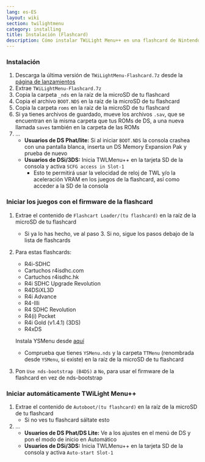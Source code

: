 ```yaml
---
lang: es-ES
layout: wiki
section: twilightmenu
category: installing
title: Instalación (Flashcard)
description: Cómo instalar TWiLight Menu++ en una flashcard de Nintendo DS
---
```


### Instalación
1. Descarga la última versión de `TWiLightMenu-Flashcard.7z` desde la [página de lanzamientos](https://github.com/DS-Homebrew/TWiLightMenu/releases)
1. Extrae `TWiLightMenu-Flashcard.7z`
1. Copia la carpeta `_nds` en la raíz de la microSD de tu flashcard
1. Copia el archivo `BOOT.NDS` en la raíz de la microSD de tu flashcard
1. Copia la carpeta `roms` en la raíz de la microSD de tu flashcard
1. Si ya tienes archivos de guardado, mueve los archivos `.sav`, que se encuentran en la misma carpeta que tus ROMs de DS, a una nueva llamada `saves` también en la carpeta de las ROMs
1. ...
   - **Usuarios de DS Phat/lite:** Si al iniciar `BOOT.NDS` la consola crashea con una pantalla blanca, inserta un DS Memory Expansion Pak y prueba de nuevo
   - **Usuarios de DSi/3DS:** Inicia TWLMenu++ en la tarjeta SD de la consola y activa `SCFG access in Slot-1`
      - Esto te permitirá usar la velocidad de reloj de TWL y/o la aceleración VRAM en los juegos de la flashcard, así como acceder a la SD de la consola

### Iniciar los juegos con el firmware de la flashcard
1. Extrae el contenido de `Flashcart Loader/(tu flashcard)` en la raíz de la microSD de tu flashcard
   - Si ya lo has hecho, ve al paso 3. Si no, sigue los pasos debajo de la lista de flashcards

1. Para estas flashcards:
   - R4i-SDHC
   - Cartuchos r4isdhc.com
   - Cartuchos r4isdhc.hk
   - R4i SDHC Upgrade Revolution
   - R4DSiXL3D
   - R4i Advance
   - R4-IIIi
   - R4 SDHC Revolution
   - R4(i) Pocket
   - R4i Gold (v1.4.1) (3DS)
   - R4xDS

   Instala YSMenu desde [aquí](https://gbatemp.net/threads/retrogamefan-updates-releases.267243/)
      - Comprueba que tienes `YSMenu.nds` y la carpeta `TTMenu` (renombrada desde `YSMenu`, si existe) en la raíz de la microSD de tu flashcard
1. Pon `Use nds-bootstrap (B4DS)` a `No`, para usar el firmware de la flashcard en vez de nds-bootstrap

### Iniciar automáticamente TWiLight Menu++
1. Extrae el contenido de `Autoboot/(tu flashcard)` en la raíz de la microSD de tu flashcard
   - Si no ves tu flashcard sáltate esto
1. ...
   - **Usuarios de DS Phat/DS Lite:** Ve a los ajustes en el menú de DS y pon el modo de inicio en Automático
   - **Usuarios de DSi/3DS:** Inicia TWLMenu++ en la tarjeta SD de la consola y activa `Auto-start Slot-1`
